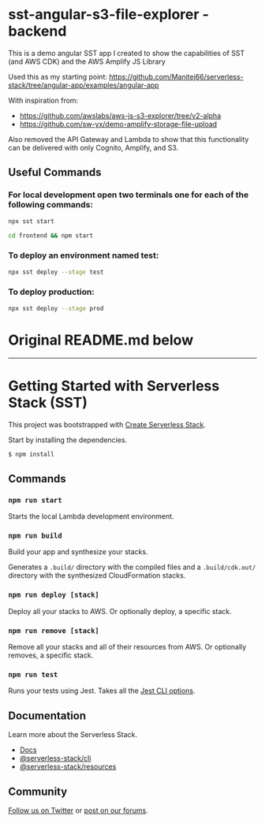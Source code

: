 # sst-angular-s3-file-explorer - backend

This is a demo angular SST app I created to show the capabilities of SST (and AWS CDK) and the AWS Amplify JS Library

Used this as my starting point: https://github.com/Manitej66/serverless-stack/tree/angular-app/examples/angular-app

With inspiration from:
- https://github.com/awslabs/aws-js-s3-explorer/tree/v2-alpha
- https://github.com/sw-yx/demo-amplify-storage-file-upload

Also removed the API Gateway and Lambda to show that this functionality can be delivered with only Cognito, Amplify, and S3.

## Useful Commands
### For local development open two terminals one for each of the following commands:
```bash
npx sst start
```
```bash
cd frontend && npm start
```

### To deploy an environment named test:
```bash
npx sst deploy --stage test
```

### To deploy production:
```bash
npx sst deploy --stage prod
```


# Original README.md below
___
# Getting Started with Serverless Stack (SST)

This project was bootstrapped with [Create Serverless Stack](https://docs.serverless-stack.com/packages/create-serverless-stack).

Start by installing the dependencies.

```bash
$ npm install
```

## Commands

### `npm run start`

Starts the local Lambda development environment.

### `npm run build`

Build your app and synthesize your stacks.

Generates a `.build/` directory with the compiled files and a `.build/cdk.out/` directory with the synthesized CloudFormation stacks.

### `npm run deploy [stack]`

Deploy all your stacks to AWS. Or optionally deploy, a specific stack.

### `npm run remove [stack]`

Remove all your stacks and all of their resources from AWS. Or optionally removes, a specific stack.

### `npm run test`

Runs your tests using Jest. Takes all the [Jest CLI options](https://jestjs.io/docs/en/cli).

## Documentation

Learn more about the Serverless Stack.
- [Docs](https://docs.serverless-stack.com)
- [@serverless-stack/cli](https://docs.serverless-stack.com/packages/cli)
- [@serverless-stack/resources](https://docs.serverless-stack.com/packages/resources)

## Community

[Follow us on Twitter](https://twitter.com/ServerlessStack) or [post on our forums](https://discourse.serverless-stack.com).
